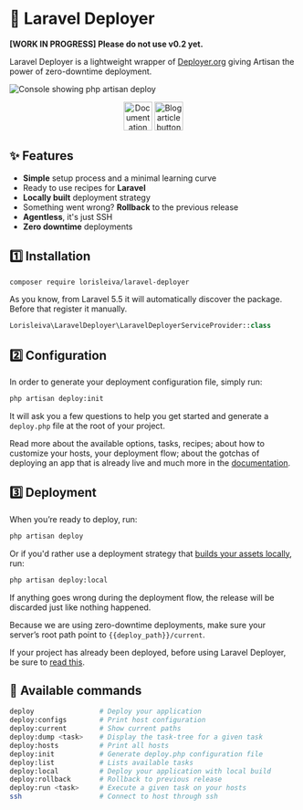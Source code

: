 # 🚀 Laravel Deployer

**[WORK IN PROGRESS] Please do not use v0.2 yet.**

Laravel Deployer is a lightweight wrapper of [Deployer.org](https://github.com/deployphp/deployer) giving Artisan the power of zero-downtime deployment.

![Console showing php artisan deploy](https://user-images.githubusercontent.com/3642397/38672390-50ad0194-3e4e-11e8-93c2-d28de8659117.png)

<p align="center">
  <a href="docs/README.md"><img src="https://user-images.githubusercontent.com/3642397/38672391-50caf9e2-3e4e-11e8-862f-465d55e7e8d9.png" alt="Documentation button" height="50"></a>   
  <a href="http://lorisleiva.com/zero-downtime-deployment"><img src="https://user-images.githubusercontent.com/3642397/38672387-508e6f9a-3e4e-11e8-862c-3fc42b54f6d4.png" alt="Blog article button" height="50"></a>
</p>

## ✨ Features
* **Simple** setup process and a minimal learning curve
* Ready to use recipes for **Laravel**
* **Locally built** deployment strategy
* Something went wrong? **Rollback** to the previous release
* **Agentless**, it's just SSH
* **Zero downtime** deployments

## 1️⃣ Installation

```bash
composer require lorisleiva/laravel-deployer
```

As you know, from Laravel 5.5 it will automatically discover the package. Before that register it manually.

```php
Lorisleiva\LaravelDeployer\LaravelDeployerServiceProvider::class
```

## 2️⃣ Configuration
In order to generate your deployment configuration file, simply run:

```bash
php artisan deploy:init
```

It will ask you a few questions to help you get started and generate a `deploy.php` file at the root of your project.

Read more about the available options, tasks, recipes; about how to customize your hosts, your deployment flow; about the gotchas of deploying an app that is already live and much more in the [documentation](docs).

## 3️⃣ Deployment
When you’re ready to deploy, run:

```bash
php artisan deploy
```

Or if you'd rather use a deployment strategy that [builds your assets locally](docs/how-to-deploy-local.md), run:

```bash
php artisan deploy:local
```

If anything goes wrong during the deployment flow, the release will be discarded just like nothing happened.

Because we are using zero-downtime deployments, make sure your server’s root path point to `{{deploy_path}}/current`.

If your project has already been deployed, before using Laravel Deployer, be sure to [read this](docs/first-deploy.md).

## 📜 Available commands

```bash
deploy                # Deploy your application
deploy:configs        # Print host configuration
deploy:current        # Show current paths
deploy:dump <task>    # Display the task-tree for a given task
deploy:hosts          # Print all hosts
deploy:init           # Generate deploy.php configuration file
deploy:list           # Lists available tasks
deploy:local          # Deploy your application with local build
deploy:rollback       # Rollback to previous release
deploy:run <task>     # Execute a given task on your hosts
ssh                   # Connect to host through ssh
```
